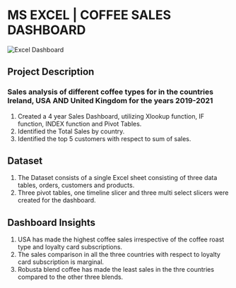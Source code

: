 # MS EXCEL | COFFEE SALES DASHBOARD
![Excel Dashboard](https://github.com/Gokul-Raman-98/MS-Excel-Projects/assets/168402268/89546ee4-8040-4871-90a6-314f3c6fae52)


## Project Description
### Sales analysis of different coffee types for in the countries Ireland, USA AND United Kingdom for the years 2019-2021

1. Created a 4 year Sales Dashboard, utilizing Xlookup function, IF function, INDEX function and Pivot Tables.
2. Identified the Total Sales by country.
3. Identified the top 5 customers with respect to sum of sales. 

## Dataset

1. The Dataset consists of a single Excel sheet consisting of three data tables, orders, customers and products.
2. Three pivot tables, one timeline slicer and three multi select slicers were created for the dashboard.

## Dashboard Insights
1. USA has made the highest coffee sales irrespective of the coffee roast type and loyalty card subscriptions.
2. The sales comparison in all the three countries with respect to loyalty card subscription is marginal.
3. Robusta blend coffee has made the least sales in the thre countries compared to the other three blends.
